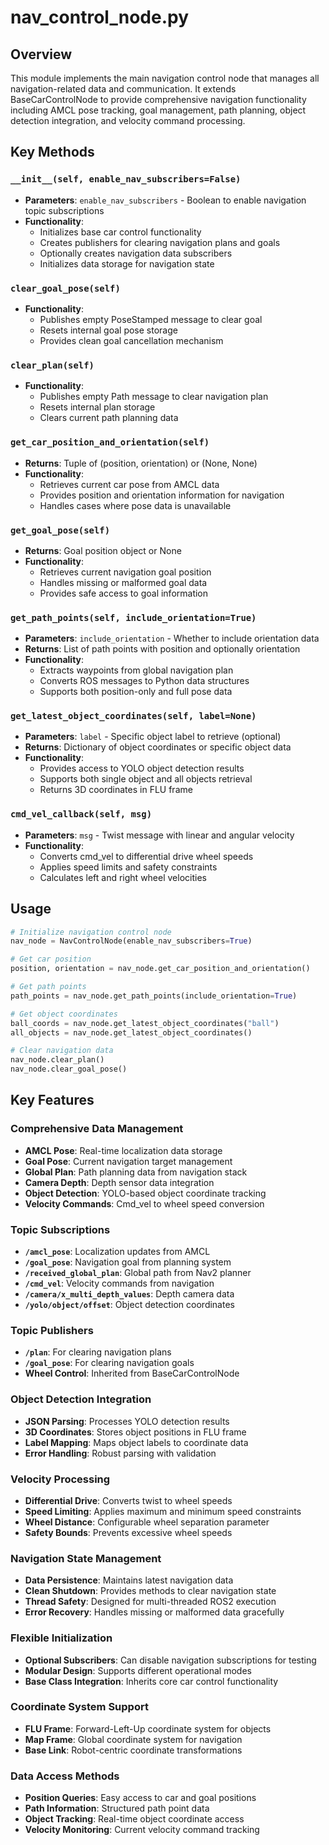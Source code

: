 # nav_control_node.py

## Overview
This module implements the main navigation control node that manages all navigation-related data and communication. It extends BaseCarControlNode to provide comprehensive navigation functionality including AMCL pose tracking, goal management, path planning, object detection integration, and velocity command processing.

## Key Methods

### `__init__(self, enable_nav_subscribers=False)`
- **Parameters**: `enable_nav_subscribers` - Boolean to enable navigation topic subscriptions
- **Functionality**: 
  - Initializes base car control functionality
  - Creates publishers for clearing navigation plans and goals
  - Optionally creates navigation data subscribers
  - Initializes data storage for navigation state

### `clear_goal_pose(self)`
- **Functionality**: 
  - Publishes empty PoseStamped message to clear goal
  - Resets internal goal pose storage
  - Provides clean goal cancellation mechanism

### `clear_plan(self)`
- **Functionality**: 
  - Publishes empty Path message to clear navigation plan
  - Resets internal plan storage
  - Clears current path planning data

### `get_car_position_and_orientation(self)`
- **Returns**: Tuple of (position, orientation) or (None, None)
- **Functionality**: 
  - Retrieves current car pose from AMCL data
  - Provides position and orientation information for navigation
  - Handles cases where pose data is unavailable

### `get_goal_pose(self)`
- **Returns**: Goal position object or None
- **Functionality**: 
  - Retrieves current navigation goal position
  - Handles missing or malformed goal data
  - Provides safe access to goal information

### `get_path_points(self, include_orientation=True)`
- **Parameters**: `include_orientation` - Whether to include orientation data
- **Returns**: List of path points with position and optionally orientation
- **Functionality**: 
  - Extracts waypoints from global navigation plan
  - Converts ROS messages to Python data structures
  - Supports both position-only and full pose data

### `get_latest_object_coordinates(self, label=None)`
- **Parameters**: `label` - Specific object label to retrieve (optional)
- **Returns**: Dictionary of object coordinates or specific object data
- **Functionality**: 
  - Provides access to YOLO object detection results
  - Supports both single object and all objects retrieval
  - Returns 3D coordinates in FLU frame

### `cmd_vel_callback(self, msg)`
- **Parameters**: `msg` - Twist message with linear and angular velocity
- **Functionality**: 
  - Converts cmd_vel to differential drive wheel speeds
  - Applies speed limits and safety constraints
  - Calculates left and right wheel velocities

## Usage
```python
# Initialize navigation control node
nav_node = NavControlNode(enable_nav_subscribers=True)

# Get car position
position, orientation = nav_node.get_car_position_and_orientation()

# Get path points
path_points = nav_node.get_path_points(include_orientation=True)

# Get object coordinates
ball_coords = nav_node.get_latest_object_coordinates("ball")
all_objects = nav_node.get_latest_object_coordinates()

# Clear navigation data
nav_node.clear_plan()
nav_node.clear_goal_pose()
```

## Key Features

### Comprehensive Data Management
- **AMCL Pose**: Real-time localization data storage
- **Goal Pose**: Current navigation target management
- **Global Plan**: Path planning data from navigation stack
- **Camera Depth**: Depth sensor data integration
- **Object Detection**: YOLO-based object coordinate tracking
- **Velocity Commands**: Cmd_vel to wheel speed conversion

### Topic Subscriptions
- **`/amcl_pose`**: Localization updates from AMCL
- **`/goal_pose`**: Navigation goal from planning system
- **`/received_global_plan`**: Global path from Nav2 planner
- **`/cmd_vel`**: Velocity commands from navigation
- **`/camera/x_multi_depth_values`**: Depth camera data
- **`/yolo/object/offset`**: Object detection coordinates

### Topic Publishers
- **`/plan`**: For clearing navigation plans
- **`/goal_pose`**: For clearing navigation goals
- **Wheel Control**: Inherited from BaseCarControlNode

### Object Detection Integration
- **JSON Parsing**: Processes YOLO detection results
- **3D Coordinates**: Stores object positions in FLU frame
- **Label Mapping**: Maps object labels to coordinate data
- **Error Handling**: Robust parsing with validation

### Velocity Processing
- **Differential Drive**: Converts twist to wheel speeds
- **Speed Limiting**: Applies maximum and minimum speed constraints
- **Wheel Distance**: Configurable wheel separation parameter
- **Safety Bounds**: Prevents excessive wheel speeds

### Navigation State Management
- **Data Persistence**: Maintains latest navigation data
- **Clean Shutdown**: Provides methods to clear navigation state
- **Thread Safety**: Designed for multi-threaded ROS2 execution
- **Error Recovery**: Handles missing or malformed data gracefully

### Flexible Initialization
- **Optional Subscribers**: Can disable navigation subscriptions for testing
- **Modular Design**: Supports different operational modes
- **Base Class Integration**: Inherits core car control functionality

### Coordinate System Support
- **FLU Frame**: Forward-Left-Up coordinate system for objects
- **Map Frame**: Global coordinate system for navigation
- **Base Link**: Robot-centric coordinate transformations

### Data Access Methods
- **Position Queries**: Easy access to car and goal positions
- **Path Information**: Structured path point data
- **Object Tracking**: Real-time object coordinate access
- **Velocity Monitoring**: Current velocity command tracking